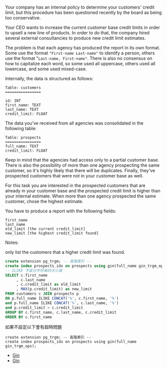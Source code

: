 Your company has an internal policy to determine your customers' credit limit, but this procedure has been questioned recently by the board as being too conservative.

Your CEO wants to increase the current customer base credit limits in order to upsell a new line of products. In order to do that, the company hired several external consultancies to produce new credit limit estimates.

The problem is that each agency has produced the report in its own format. Some use the format `"First-name Last-name"` to identify a person, others use the format "`Last-name, First-name"`. There is also no consensus on how to capitalize each word, so some used all uppercase, others used all lowercase, and some used mixed-case.

Internally, the data is structured as follows:
```
Table: customers
================

id: INT
first_name: TEXT
last_name: TEXT
credit_limit: FLOAT
```
The data you've received from all agencies was consolidated in the following table:
```
Table: prospects
================
full_name: TEXT
credit_limit: FLOAT
```

Keep in mind that the agencies had access only to a partial customer base. There is also the possibility of more than one agency prospecting the same customer, so it's highly likely that there will be duplicates. Finally, they've prospected customers that were not in your customer base as well.

For this task you are interested in the prospected customers that are already in your customer base and the prospected credit limit is higher than your internal estimate. When more than one agency prospected the same customer, chose the highest estimate.

You have to produce a report with the following fields:

```
first_name
last_name
old_limit [the current credit_limit]
new_limit [the highest credit_limit found]
```

Notes:

only list the customers that a higher credit limit was found.

```sql
create extension pg_trgm; -- 高階索引 --
create index prospects_idx on prospects using gin(full_name gin_trgm_ops);
-- ILIKE 不區分字符串的大小寫
SELECT c.first_name
     , c.last_name
     , c.credit_limit as old_limit
     , MAX(p.credit_limit) as new_limit
FROM customers c JOIN prospects p
ON p.full_name ILIKE CONCAT('%', c.first_name, '%')
and p.full_name ILIKE CONCAT('%', c.last_name, '%')
and p.credit_limit > c.credit_limit
GROUP BY c.first_name, c.last_name, c.credit_limit
ORDER BY c.first_name
```
如果不設定以下會有超時問題
```
create extension pg_trgm; -- 高階索引 --
create index prospects_idx on prospects using gin(full_name gin_trgm_ops);
```

- [Gin](https://www.readfog.com/a/1636747805870624768)
- [Gin](https://www.cnblogs.com/flying-tiger/p/6704931.html)